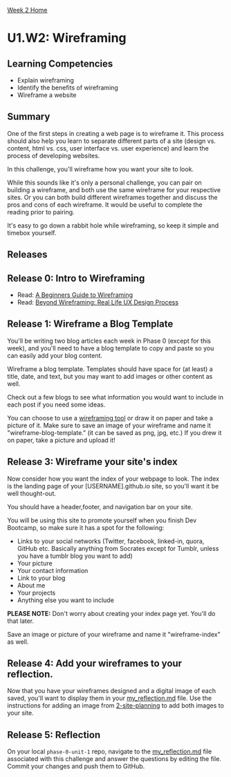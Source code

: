 [Week 2 Home](../)

# U1.W2: Wireframing

## Learning Competencies
- Explain wireframing
- Identify the benefits of wireframing
- Wireframe a website

## Summary

One of the first steps in creating a web page is to wireframe it. This process should also help you learn to separate different parts of a site (design vs. content, html vs. css, user interface vs. user experience) and learn the process of developing websites.

In this challenge, you'll wireframe how you want your site to look.

While this sounds like it's only a personal challenge, you can pair on building a wireframe, and both use the same wireframe for your respective sites. Or you can both build different wireframes together and discuss the pros and cons of each wireframe. It would be useful to complete the reading prior to pairing.

It's easy to go down a rabbit hole while wireframing, so keep it simple and timebox yourself.

## Releases

## Release 0: Intro to Wireframing

- Read: [A Beginners Guide to Wireframing](http://webdesign.tutsplus.com/tutorials/a-beginners-guide-to-wireframing--webdesign-7399)
- Read: [Beyond Wireframing: Real Life UX Design Process](http://uxdesign.smashingmagazine.com/2012/08/29/beyond-wireframing-real-life-ux-design-process/)

## Release 1: Wireframe a Blog Template

You'll be writing two blog articles each week in Phase 0 (except for this week), and you'll need to have a blog template to copy and paste so you can easily add your blog content.

Wireframe a blog template. Templates should have space for (at least) a title, date, and text, but you may want to add images or other content as well.

Check out a few blogs to see what information you would want to include in each post if you need some ideas.

You can choose to use a [wireframing tool](http://mashable.com/2010/07/15/wireframing-tools/) or draw it on paper and take a picture of it. Make sure to save an image of your wireframe and name it "wireframe-blog-template." (it can be saved as png, jpg, etc.) If you drew it on paper, take a picture and upload it!

## Release 3: Wireframe your site's index

Now consider how you want the index of your webpage to look. The index is the landing page of your [USERNAME].github.io site, so you'll want it be well thought-out.

You should have a header,footer, and navigation bar on your site.

You will be using this site to promote yourself when you finish Dev Bootcamp, so make sure it has a spot for the following:

  - Links to your social networks (Twitter, facebook, linked-in, quora, GitHub etc. Basically anything from Socrates except for Tumblr, unless you have a tumblr blog you want to add)
  - Your picture
  - Your contact information
  - Link to your blog
  - About me
  - Your projects
  - Anything else you want to include

**PLEASE NOTE:** Don't worry about creating your index page yet. You'll do that later.

Save an image or picture of your wireframe and name it "wireframe-index" as well.


## Release 4: Add your wireframes to your reflection.

Now that you have your wireframes designed and a digital image of each saved, you'll want to display them in your [my_reflection.md](my_reflection.md) file. Use the instructions for adding an image from [2-site-planning](../2-site-planning) to add both images to your site.


## Release 5: Reflection
On your local `phase-0-unit-1` repo, navigate to the [my_reflection.md](my_reflection.md) file associated with this challenge and answer the questions by editing the file. Commit your changes and push them to GitHub.
